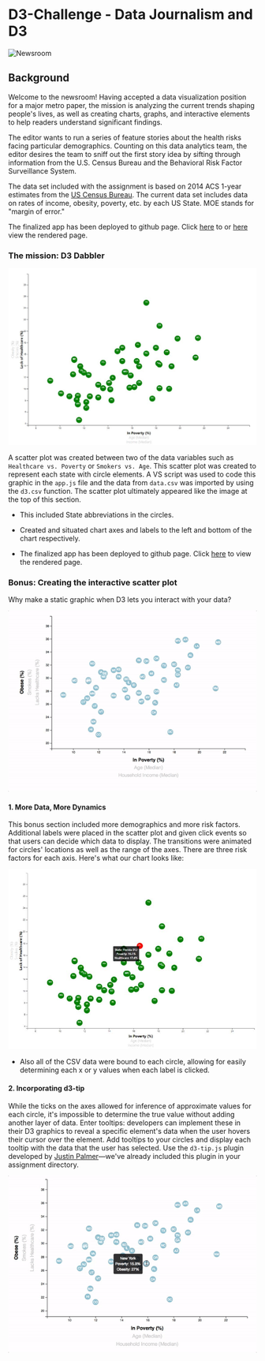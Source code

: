 # D3-Challenge - Data Journalism and D3


![Newsroom](https://media.giphy.com/media/v2xIous7mnEYg/giphy.gif)

## Background

Welcome to the newsroom! Having accepted a data visualization position for a major metro paper, the mission is analyzing the current trends shaping people's lives, as well as creating charts, graphs, and interactive elements to help readers understand significant findings.

The editor wants to run a series of feature stories about the health risks facing particular demographics. Counting on this data analytics team, the editor desires the team to sniff out the first story idea by sifting through information from the U.S. Census Bureau and the Behavioral Risk Factor Surveillance System.

The data set included with the assignment is based on 2014 ACS 1-year estimates from the [US Census Bureau](https://data.census.gov/cedsci/). The current data set includes data on rates of income, obesity, poverty, etc. by each US State. MOE stands for "margin of error."

The finalized app has been deployed to github page. Click [here](https://jonathanezeugo.github.io/D3-Challenge/StarterCode/index.html) to or [here]('./index.html') view the rendered page.


### The mission: D3 Dabbler 

![4-scatter_b](Images/4-scatter_b.JPG)


A scatter plot was created between two of the data variables such as `Healthcare vs. Poverty` or `Smokers vs. Age`. This scatter plot was created to represent each state with circle elements. A VS script was used to code this graphic in the `app.js` file and the data from `data.csv` was imported by using the `d3.csv` function. The scatter plot ultimately appeared like the image at the top of this section.

* This included State abbreviations in the circles.

* Created and situated chart axes and labels to the left and bottom of the chart respectively.

* The finalized app has been deployed to github page. Click [here](https://jonathanezeugo.github.io/D3-Challenge/index.html) to view the rendered page.

### Bonus: Creating the interactive scatter plot

Why make a static graphic when D3 lets you interact with your data?

![7-animated-scatter](Images/7-animated-scatter.gif)

#### 1. More Data, More Dynamics

This bonus section included more demographics and more risk factors. Additional labels were placed in the scatter plot and given click events so that users can decide which data to display. The transitions were animated for circles' locations as well as the range of the axes. There are three risk factors for each axis. Here's what our chart looks like:

![4-scatter_c](Images/4-scatter_c.JPG)

* Also all of the CSV data were bound to each circle, allowing for easily determining each x or y values when each label is clicked.

#### 2. Incorporating d3-tip

While the ticks on the axes allowed for inference of approximate values for each circle, it's impossible to determine the true value without adding another layer of data. Enter tooltips: developers can implement these in their D3 graphics to reveal a specific element's data when the user hovers their cursor over the element. Add tooltips to your circles and display each tooltip with the data that the user has selected. Use the `d3-tip.js` plugin developed by [Justin Palmer](https://github.com/Caged)—we've already included this plugin in your assignment directory.

![8-tooltip](Images/8-tooltip.gif)
